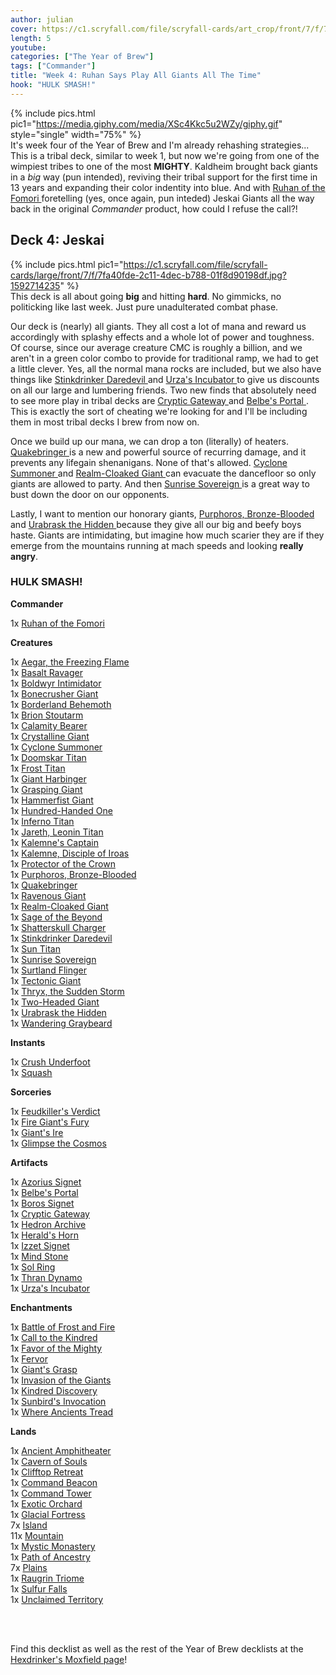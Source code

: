 ```yaml
---
author: julian
cover: https://c1.scryfall.com/file/scryfall-cards/art_crop/front/7/f/7fa40fde-2c11-4dec-b788-01f8d90198df.jpg?1592714235
length: 5
youtube: 
categories: ["The Year of Brew"]
tags: ["Commander"]
title: "Week 4: Ruhan Says Play All Giants All The Time"
hook: "HULK SMASH!"
---
```

{% include pics.html
pic1="https://media.giphy.com/media/XSc4Kkc5u2WZy/giphy.gif"
style="single"
width="75%" %}
<br />
It's week four of the Year of Brew and I'm already rehashing strategies...
This is a tribal deck, similar to week 1, but now we're going from one of the wimpiest tribes to one of the most **MIGHTY**. Kaldheim brought back giants in a *big* way (pun intended), reviving their tribal support for the first time in 13 years and expanding their color indentity into blue. And with <a
	class="accented-link external-card-link"
	target="_blank"
	href="https://scryfall.com/card/cmd/221/ruhan-of-the-fomori?utm_source=api"
	data-toggle="popover"
	data-placement="top"
	data-content="<img src='https://c1.scryfall.com/file/scryfall-cards/normal/front/7/f/7fa40fde-2c11-4dec-b788-01f8d90198df.jpg?1592714235' width=100% height=100%>">
	Ruhan of the Fomori
</a> foretelling (yes, once again, pun inteded) Jeskai Giants all the way back in the original *Commander* product, how could I refuse the call?! 

## Deck 4: Jeskai
{% include pics.html
pic1="https://c1.scryfall.com/file/scryfall-cards/large/front/7/f/7fa40fde-2c11-4dec-b788-01f8d90198df.jpg?1592714235"
%}
<br />
This deck is all about going **big** and hitting **hard**. No gimmicks, no politicking like last week. Just pure unadulterated combat phase.

Our deck is (nearly) all giants. They all cost a lot of mana and reward us accordingly with splashy effects and a whole lot of power and toughness. Of course, since our average creature CMC is roughly a billion, and we aren't in a green color combo to provide for traditional ramp, we had to get a little clever. Yes, all the normal mana rocks are included, but we also have things like <a
	class="accented-link external-card-link"
	target="_blank"
	href="https://scryfall.com/card/cm2/119/stinkdrinker-daredevil?utm_source=api"
	data-toggle="popover"
	data-placement="top"
	data-content="<img src='https://c1.scryfall.com/file/scryfall-cards/normal/front/b/c/bca9593b-764f-4fb8-80bd-91cdebc83356.jpg?1562275973' width=100% height=100%>">
	Stinkdrinker Daredevil
</a> and <a
	class="accented-link external-card-link"
	target="_blank"
	href="https://scryfall.com/card/cm2/228/urzas-incubator?utm_source=api"
	data-toggle="popover"
	data-placement="top"
	data-content="<img src='https://c1.scryfall.com/file/scryfall-cards/normal/front/9/4/94e10277-a935-4c78-b45f-52ab5ea0f95c.jpg?1562275045' width=100% height=100%>">
	Urza's Incubator
</a> to give us discounts on all our large and lumbering friends. Two new finds that absolutely need to see more play in tribal decks are <a
	class="accented-link external-card-link"
	target="_blank"
	href="https://scryfall.com/card/ons/306/cryptic-gateway?utm_source=api"
	data-toggle="popover"
	data-placement="top"
	data-content="<img src='https://c1.scryfall.com/file/scryfall-cards/normal/front/7/f/7f379966-6a0a-434c-8682-1cf528a9a4a1.jpg?1562925013' width=100% height=100%>">
	Cryptic Gateway
</a> and <a
	class="accented-link external-card-link"
	target="_blank"
	href="https://scryfall.com/card/nem/127/belbes-portal?utm_source=api"
	data-toggle="popover"
	data-placement="top"
	data-content="<img src='https://c1.scryfall.com/file/scryfall-cards/normal/front/f/b/fb4eeea1-693e-475c-a209-8a0464df8081.jpg?1562632886' width=100% height=100%>">
	Belbe's Portal
</a>. This is exactly the sort of cheating we're looking for and I'll be including them in most tribal decks I brew from now on.

Once we build up our mana, we can drop a ton (literally) of heaters. <a
	class="accented-link external-card-link"
	target="_blank"
	href="https://scryfall.com/card/khm/145/quakebringer"
	data-toggle="popover"
	data-placement="top"
	data-content="<img src='https://c1.scryfall.com/file/scryfall-cards/large/front/c/5/c5bbffb9-1f1c-40e5-97f4-29bf1fc68625.jpg?1610586090' width=100% height=100%>">
	Quakebringer
</a> is a new and powerful source of recurring damage, and it prevents any lifegain shenanigans. None of that's allowed. <a
	class="accented-link external-card-link"
	target="_blank"
	href="https://scryfall.com/card/khm/52/cyclone-summoner?utm_source=api"
	data-toggle="popover"
	data-placement="top"
	data-content="<img src='https://c1.scryfall.com/file/scryfall-cards/normal/front/b/2/b2d40071-cadf-48de-a8ed-d55adbfab632.jpg?1610656719' width=100% height=100%>">
	Cyclone Summoner
</a> and <a
	class="accented-link external-card-link"
	target="_blank"
	href="https://scryfall.com/card/eld/26/realm-cloaked-giant-cast-off?utm_source=api"
	data-toggle="popover"
	data-placement="top"
	data-content="<img src='https://c1.scryfall.com/file/scryfall-cards/normal/front/9/e/9e5c8cf1-1d7c-49e5-bfad-7e13c418118f.jpg?1572489756' width=100% height=100%>">
	Realm-Cloaked Giant
</a> can evacuate the dancefloor so only giants are allowed to party. And then <a
	class="accented-link external-card-link"
	target="_blank"
	href="https://scryfall.com/card/cm2/121/sunrise-sovereign?utm_source=api"
	data-toggle="popover"
	data-placement="top"
	data-content="<img src='https://c1.scryfall.com/file/scryfall-cards/normal/front/9/e/9ee59bd3-062b-428c-868c-d68d9009d966.jpg?1562275102' width=100% height=100%>">
	Sunrise Sovereign
</a> is a great way to bust down the door on our opponents.

Lastly, I want to mention our honorary giants, <a
	class="accented-link external-card-link"
	target="_blank"
	href="https://scryfall.com/card/thb/150/purphoros-bronze-blooded?utm_source=api"
	data-toggle="popover"
	data-placement="top"
	data-content="<img src='https://c1.scryfall.com/file/scryfall-cards/normal/front/a/f/af3af5c4-0960-44a2-976e-abdf7803c436.jpg?1582178876' width=100% height=100%>">
	Purphoros, Bronze-Blooded
</a> and <a
	class="accented-link external-card-link"
	target="_blank"
	href="https://scryfall.com/card/ima/152/urabrask-the-hidden?utm_source=api"
	data-toggle="popover"
	data-placement="top"
	data-content="<img src='https://c1.scryfall.com/file/scryfall-cards/normal/front/1/b/1ba50b62-710e-4c92-9e02-736c1a987bb9.jpg?1562846333' width=100% height=100%>">
	Urabrask the Hidden
</a> because they give all our big and beefy boys haste. Giants are intimidating, but imagine how much scarier they are if they emerge from the mountains running at mach speeds and looking **really angry**.
<br />
<div class="text-center">
<h3>HULK SMASH!</h3>
</div>
<div class="row">
	<div class="col-md-2"></div>
<div class="col-md-8">
<div class="row">
	<div class="col-6"><b>Commander</b>
<p class="mb-0">
1x <a
	class="accented-link external-card-link"
	target="_blank"
	href="https://scryfall.com/card/cmd/221/ruhan-of-the-fomori?utm_source=api"
	data-toggle="popover"
	data-placement="top"
	data-content="<img src='https://c1.scryfall.com/file/scryfall-cards/normal/front/7/f/7fa40fde-2c11-4dec-b788-01f8d90198df.jpg?1592714235' width=100% height=100%>">
	Ruhan of the Fomori
</a></p>
<b>Creatures</b>
<p class="mb-0">
1x <a
	class="accented-link external-card-link"
	target="_blank"
	href="https://scryfall.com/card/khm/200/aegar-the-freezing-flame?utm_source=api"
	data-toggle="popover"
	data-placement="top"
	data-content="<img src='https://c1.scryfall.com/file/scryfall-cards/normal/front/6/8/68011f60-6202-48f4-8255-fb94764e2951.jpg?1610566556' width=100% height=100%>">
	Aegar, the Freezing Flame
</a>
<br />
1x <a
	class="accented-link external-card-link"
	target="_blank"
	href="https://scryfall.com/card/khm/122/basalt-ravager?utm_source=api"
	data-toggle="popover"
	data-placement="top"
	data-content="<img src='https://c1.scryfall.com/file/scryfall-cards/normal/front/b/3/b32aea04-04f7-48a8-a8ab-8b38fa53da3b.jpg?1610643371' width=100% height=100%>">
	Basalt Ravager
</a>
<br />
1x <a
	class="accented-link external-card-link"
	target="_blank"
	href="https://scryfall.com/card/bbd/169/boldwyr-intimidator?utm_source=api"
	data-toggle="popover"
	data-placement="top"
	data-content="<img src='https://c1.scryfall.com/file/scryfall-cards/normal/front/a/b/aba9a42c-6bb8-4f77-9d3a-e749713b2431.jpg?1562929621' width=100% height=100%>">
	Boldwyr Intimidator
</a>
<br />
1x <a
	class="accented-link external-card-link"
	target="_blank"
	href="https://scryfall.com/card/eld/115/bonecrusher-giant-stomp?utm_source=api"
	data-toggle="popover"
	data-placement="top"
	data-content="<img src='https://c1.scryfall.com/file/scryfall-cards/normal/front/0/9/09fd2d9c-1793-4beb-a3fb-7a869f660cd4.jpg?1572490299' width=100% height=100%>">
	Bonecrusher Giant
</a>
<br />
1x <a
	class="accented-link external-card-link"
	target="_blank"
	href="https://scryfall.com/card/cm2/87/borderland-behemoth?utm_source=api"
	data-toggle="popover"
	data-placement="top"
	data-content="<img src='https://c1.scryfall.com/file/scryfall-cards/normal/front/e/4/e4cbde6a-fbc8-403a-98ad-769d25aa4732.jpg?1562276469' width=100% height=100%>">
	Borderland Behemoth
</a>
<br />
1x <a
	class="accented-link external-card-link"
	target="_blank"
	href="https://scryfall.com/card/a25/200/brion-stoutarm?utm_source=api"
	data-toggle="popover"
	data-placement="top"
	data-content="<img src='https://c1.scryfall.com/file/scryfall-cards/normal/front/b/0/b097c70a-d1d6-4972-b94d-d7d8a6f443e2.jpg?1562439762' width=100% height=100%>">
	Brion Stoutarm
</a>
<br />
1x <a
	class="accented-link external-card-link"
	target="_blank"
	href="https://scryfall.com/card/khm/125/calamity-bearer?utm_source=api"
	data-toggle="popover"
	data-placement="top"
	data-content="<img src='https://c1.scryfall.com/file/scryfall-cards/normal/front/a/1/a15edad1-ff68-4f20-95f6-99fe549bea98.jpg?1610132515' width=100% height=100%>">
	Calamity Bearer
</a>
<br />
1x <a
	class="accented-link external-card-link"
	target="_blank"
	href="https://scryfall.com/card/iko/234/crystalline-giant?utm_source=api"
	data-toggle="popover"
	data-placement="top"
	data-content="<img src='https://c1.scryfall.com/file/scryfall-cards/normal/front/1/1/1146c418-2176-466e-8a06-f2ef6bf2b1a9.jpg?1591228515' width=100% height=100%>">
	Crystalline Giant
</a>
<br />
1x <a
	class="accented-link external-card-link"
	target="_blank"
	href="https://scryfall.com/card/khm/52/cyclone-summoner?utm_source=api"
	data-toggle="popover"
	data-placement="top"
	data-content="<img src='https://c1.scryfall.com/file/scryfall-cards/normal/front/b/2/b2d40071-cadf-48de-a8ed-d55adbfab632.jpg?1610656719' width=100% height=100%>">
	Cyclone Summoner
</a>
<br />
1x <a
	class="accented-link external-card-link"
	target="_blank"
	href="https://scryfall.com/card/khm/130/doomskar-titan?utm_source=api"
	data-toggle="popover"
	data-placement="top"
	data-content="<img src='https://c1.scryfall.com/file/scryfall-cards/normal/front/a/4/a4e125e4-103f-4a68-b85f-1382646da71e.jpg?1610999607' width=100% height=100%>">
	Doomskar Titan
</a>
<br />
1x <a
	class="accented-link external-card-link"
	target="_blank"
	href="https://scryfall.com/card/c14/112/frost-titan?utm_source=api"
	data-toggle="popover"
	data-placement="top"
	data-content="<img src='https://c1.scryfall.com/file/scryfall-cards/normal/front/b/b/bb9eec79-1926-46eb-b9e0-6ba12a441495.jpg?1561956629' width=100% height=100%>">
	Frost Titan
</a>
<br />
1x <a
	class="accented-link external-card-link"
	target="_blank"
	href="https://scryfall.com/card/lrw/169/giant-harbinger?utm_source=api"
	data-toggle="popover"
	data-placement="top"
	data-content="<img src='https://c1.scryfall.com/file/scryfall-cards/normal/front/1/f/1f72f461-98d7-45e0-9968-9afb240fbf1e.jpg?1562340791' width=100% height=100%>">
	Giant Harbinger
</a>
<br />
1x <a
	class="accented-link external-card-link"
	target="_blank"
	href="https://scryfall.com/card/thb/288/grasping-giant?utm_source=api"
	data-toggle="popover"
	data-placement="top"
	data-content="<img src='https://c1.scryfall.com/file/scryfall-cards/normal/front/a/2/a238aa9c-661e-449a-8f05-70b7954e544f.jpg?1580177955' width=100% height=100%>">
	Grasping Giant
</a>
<br />
1x <a
	class="accented-link external-card-link"
	target="_blank"
	href="https://scryfall.com/card/cm2/103/hammerfist-giant?utm_source=api"
	data-toggle="popover"
	data-placement="top"
	data-content="<img src='https://c1.scryfall.com/file/scryfall-cards/normal/front/4/f/4fc5a36a-b572-4689-84b9-c5fb87d954c2.jpg?1562273886' width=100% height=100%>">
	Hammerfist Giant
</a>
<br />
1x <a
	class="accented-link external-card-link"
	target="_blank"
	href="https://scryfall.com/card/cn2/93/hundred-handed-one?utm_source=api"
	data-toggle="popover"
	data-placement="top"
	data-content="<img src='https://c1.scryfall.com/file/scryfall-cards/normal/front/4/8/489f192f-0d8a-468b-94f5-67a937e5028e.jpg?1576382286' width=100% height=100%>">
	Hundred-Handed One
</a>
<br />
1x <a
	class="accented-link external-card-link"
	target="_blank"
	href="https://scryfall.com/card/cm2/109/inferno-titan?utm_source=api"
	data-toggle="popover"
	data-placement="top"
	data-content="<img src='https://c1.scryfall.com/file/scryfall-cards/normal/front/1/1/116eafca-668b-4864-bb7b-9d615c93c059.jpg?1562272422' width=100% height=100%>">
	Inferno Titan
</a>
<br />
1x <a
	class="accented-link external-card-link"
	target="_blank"
	href="https://scryfall.com/card/cm2/30/jareth-leonine-titan"
	data-toggle="popover"
	data-placement="top"
	data-content="<img src='https://c1.scryfall.com/file/scryfall-cards/large/front/b/f/bf57d9ec-d161-4cb4-989b-72278bfdba4c.jpg?1562275985' width=100% height=100%>">
	Jareth, Leonin Titan
</a>
<br />
1x <a
	class="accented-link external-card-link"
	target="_blank"
	href="https://scryfall.com/card/c20/92/kalemnes-captain"
	data-toggle="popover"
	data-placement="top"
	data-content="<img src='https://c1.scryfall.com/file/scryfall-cards/large/front/8/c/8c6fd0bf-25de-422b-b042-121460b01b17.jpg?1591320077' width=100% height=100%>">
	Kalemne's Captain
</a>
<br />
1x <a
	class="accented-link external-card-link"
	target="_blank"
	href="https://scryfall.com/card/cm2/7/kalemne-disciple-of-iroas?utm_source=api"
	data-toggle="popover"
	data-placement="top"
	data-content="<img src='https://c1.scryfall.com/file/scryfall-cards/normal/front/3/c/3c718940-dc07-4449-ba35-4029f366c3eb.jpg?1562273430' width=100% height=100%>">
	Kalemne, Disciple of Iroas
</a>
<br />
1x <a
	class="accented-link external-card-link"
	target="_blank"
	href="https://scryfall.com/card/cn2/21/protector-of-the-crown?utm_source=api"
	data-toggle="popover"
	data-placement="top"
	data-content="<img src='https://c1.scryfall.com/file/scryfall-cards/normal/front/2/4/24447332-4bc5-420d-972c-6d472669cfa3.jpg?1576381627' width=100% height=100%>">
	Protector of the Crown
</a>
<br />
1x <a
	class="accented-link external-card-link"
	target="_blank"
	href="https://scryfall.com/card/thb/150/purphoros-bronze-blooded?utm_source=api"
	data-toggle="popover"
	data-placement="top"
	data-content="<img src='https://c1.scryfall.com/file/scryfall-cards/normal/front/a/f/af3af5c4-0960-44a2-976e-abdf7803c436.jpg?1582178876' width=100% height=100%>">
	Purphoros, Bronze-Blooded
</a>
<br />
1x <a
	class="accented-link external-card-link"
	target="_blank"
	href="https://scryfall.com/card/khm/145/quakebringer"
	data-toggle="popover"
	data-placement="top"
	data-content="<img src='https://c1.scryfall.com/file/scryfall-cards/large/front/c/5/c5bbffb9-1f1c-40e5-97f4-29bf1fc68625.jpg?1610586090' width=100% height=100%>">
	Quakebringer
</a>
<br />
1x <a
	class="accented-link external-card-link"
	target="_blank"
	href="https://scryfall.com/card/mh1/143/ravenous-giant?utm_source=api"
	data-toggle="popover"
	data-placement="top"
	data-content="<img src='https://c1.scryfall.com/file/scryfall-cards/normal/front/5/2/52337d8d-e0ee-4229-848d-9bbd989e15b7.jpg?1562201945' width=100% height=100%>">
	Ravenous Giant
</a>
<br />
1x <a
	class="accented-link external-card-link"
	target="_blank"
	href="https://scryfall.com/card/eld/26/realm-cloaked-giant-cast-off?utm_source=api"
	data-toggle="popover"
	data-placement="top"
	data-content="<img src='https://c1.scryfall.com/file/scryfall-cards/normal/front/9/e/9e5c8cf1-1d7c-49e5-bfad-7e13c418118f.jpg?1572489756' width=100% height=100%>">
	Realm-Cloaked Giant
</a>
<br />
1x <a
	class="accented-link external-card-link"
	target="_blank"
	href="https://scryfall.com/card/khc/6/sage-of-the-beyond?utm_source=api"
	data-toggle="popover"
	data-placement="top"
	data-content="<img src='https://c1.scryfall.com/file/scryfall-cards/normal/front/1/f/1f5497d0-0765-4619-a218-b6a8709810cb.jpg?1611193549' width=100% height=100%>">
	Sage of the Beyond
</a>
<br />
1x <a
	class="accented-link external-card-link"
	target="_blank"
	href="https://scryfall.com/card/znr/159/shatterskull-charger?utm_source=api"
	data-toggle="popover"
	data-placement="top"
	data-content="<img src='https://c1.scryfall.com/file/scryfall-cards/normal/front/6/c/6c6d6bc3-2162-4c2b-a5de-25103e706e37.jpg?1604197751' width=100% height=100%>">
	Shatterskull Charger
</a>
<br />
1x <a
	class="accented-link external-card-link"
	target="_blank"
	href="https://scryfall.com/card/cm2/119/stinkdrinker-daredevil?utm_source=api"
	data-toggle="popover"
	data-placement="top"
	data-content="<img src='https://c1.scryfall.com/file/scryfall-cards/normal/front/b/c/bca9593b-764f-4fb8-80bd-91cdebc83356.jpg?1562275973' width=100% height=100%>">
	Stinkdrinker Daredevil
</a>
<br />
1x <a
	class="accented-link external-card-link"
	target="_blank"
	href="https://scryfall.com/card/khc/34/sun-titan?utm_source=api"
	data-toggle="popover"
	data-placement="top"
	data-content="<img src='https://c1.scryfall.com/file/scryfall-cards/normal/front/b/7/b7e857aa-955e-4afa-9afe-a572fe27765a.jpg?1611965099' width=100% height=100%>">
	Sun Titan
</a>
<br />
1x <a
	class="accented-link external-card-link"
	target="_blank"
	href="https://scryfall.com/card/cm2/121/sunrise-sovereign?utm_source=api"
	data-toggle="popover"
	data-placement="top"
	data-content="<img src='https://c1.scryfall.com/file/scryfall-cards/normal/front/9/e/9ee59bd3-062b-428c-868c-d68d9009d966.jpg?1562275102' width=100% height=100%>">
	Sunrise Sovereign
</a>
<br />
1x <a
	class="accented-link external-card-link"
	target="_blank"
	href="https://scryfall.com/card/khm/377/surtland-flinger?utm_source=api"
	data-toggle="popover"
	data-placement="top"
	data-content="<img src='https://c1.scryfall.com/file/scryfall-cards/normal/front/4/a/4a628052-8175-495f-bfab-eeb3a0388e4e.jpg?1608205411' width=100% height=100%>">
	Surtland Flinger
</a>
<br />
1x <a
	class="accented-link external-card-link"
	target="_blank"
	href="https://scryfall.com/card/thb/158/tectonic-giant?utm_source=api"
	data-toggle="popover"
	data-placement="top"
	data-content="<img src='https://c1.scryfall.com/file/scryfall-cards/normal/front/6/f/6f226550-fc9f-4964-ac62-74f84d0ac3f3.jpg?1581480462' width=100% height=100%>">
	Tectonic Giant
</a>
<br />
1x <a
	class="accented-link external-card-link"
	target="_blank"
	href="https://scryfall.com/card/thb/76/thryx-the-sudden-storm?utm_source=api"
	data-toggle="popover"
	data-placement="top"
	data-content="<img src='https://c1.scryfall.com/file/scryfall-cards/normal/front/4/2/4238b089-c6d8-4e4b-b6a1-a0f89e3b4968.jpg?1581479609' width=100% height=100%>">
	Thryx, the Sudden Storm
</a>
<br />
1x <a
	class="accented-link external-card-link"
	target="_blank"
	href="https://scryfall.com/card/dom/147/two-headed-giant?utm_source=api"
	data-toggle="popover"
	data-placement="top"
	data-content="<img src='https://c1.scryfall.com/file/scryfall-cards/normal/front/6/f/6f86c365-3ce5-45e5-b610-6f2587f99b42.jpg?1562737530' width=100% height=100%>">
	Two-Headed Giant
</a>
<br />
1x <a
	class="accented-link external-card-link"
	target="_blank"
	href="https://scryfall.com/card/ima/152/urabrask-the-hidden?utm_source=api"
	data-toggle="popover"
	data-placement="top"
	data-content="<img src='https://c1.scryfall.com/file/scryfall-cards/normal/front/1/b/1ba50b62-710e-4c92-9e02-736c1a987bb9.jpg?1562846333' width=100% height=100%>">
	Urabrask the Hidden
</a>
<br />
1x <a
	class="accented-link external-card-link"
	target="_blank"
	href="https://scryfall.com/card/mor/27/wandering-graybeard?utm_source=api"
	data-toggle="popover"
	data-placement="top"
	data-content="<img src='https://c1.scryfall.com/file/scryfall-cards/normal/front/e/a/ea5c82f9-4bc5-4326-92c0-d2aa4b4838a5.jpg?1562882224' width=100% height=100%>">
	Wandering Graybeard
</a></p>
<b>Instants</b>
<p class="mb-0">
1x <a
	class="accented-link external-card-link"
	target="_blank"
	href="https://scryfall.com/card/mma/109/crush-underfoot?utm_source=api"
	data-toggle="popover"
	data-placement="top"
	data-content="<img src='https://c1.scryfall.com/file/scryfall-cards/normal/front/7/5/756025a8-1096-4e7c-bbfe-6237e4a76216.jpg?1561967817' width=100% height=100%>">
	Crush Underfoot
</a>
<br />
1x <a
	class="accented-link external-card-link"
	target="_blank"
	href="https://scryfall.com/card/khm/152/squash?utm_source=api"
	data-toggle="popover"
	data-placement="top"
	data-content="<img src='https://c1.scryfall.com/file/scryfall-cards/normal/front/e/0/e0b99299-bf84-4654-a331-e4406768b33c.jpg?1610496754' width=100% height=100%>">
	Squash
</a></p>

</div>
<div class="col-6"><b>Sorceries</b>
<p class="mb-0">
1x <a
	class="accented-link external-card-link"
	target="_blank"
	href="https://scryfall.com/card/mma/15/feudkillers-verdict?utm_source=api"
	data-toggle="popover"
	data-placement="top"
	data-content="<img src='https://c1.scryfall.com/file/scryfall-cards/normal/front/f/2/f2993319-5b3d-48ca-b78d-563a8b66d76d.jpg?1561969048' width=100% height=100%>">
	Feudkiller's Verdict
</a>
<br />
1x <a
	class="accented-link external-card-link"
	target="_blank"
	href="https://scryfall.com/card/khm/389/fire-giants-fury?utm_source=api"
	data-toggle="popover"
	data-placement="top"
	data-content="<img src='https://c1.scryfall.com/file/scryfall-cards/normal/front/c/7/c7f05d49-dfc1-4dad-89e0-07174330d98e.jpg?1608226807' width=100% height=100%>">
	Fire Giant's Fury
</a>
<br />
1x <a
	class="accented-link external-card-link"
	target="_blank"
	href="https://scryfall.com/card/lrw/170/giants-ire?utm_source=api"
	data-toggle="popover"
	data-placement="top"
	data-content="<img src='https://c1.scryfall.com/file/scryfall-cards/normal/front/0/4/046fa2db-4c73-401a-b9a4-b039554be625.jpg?1562336735' width=100% height=100%>">
	Giant's Ire
</a>
<br />
1x <a
	class="accented-link external-card-link"
	target="_blank"
	href="https://scryfall.com/card/khm/60/glimpse-the-cosmos?utm_source=api"
	data-toggle="popover"
	data-placement="top"
	data-content="<img src='https://c1.scryfall.com/file/scryfall-cards/normal/front/d/c/dc96ebe8-f4b3-4788-a6f5-2a50b6c0d935.jpg?1610066015' width=100% height=100%>">
	Glimpse the Cosmos
</a></p>
<b>Artifacts</b>
<p class="mb-0">
1x <a
	class="accented-link external-card-link"
	target="_blank"
	href="https://scryfall.com/card/khc/97/azorius-signet?utm_source=api"
	data-toggle="popover"
	data-placement="top"
	data-content="<img src='https://c1.scryfall.com/file/scryfall-cards/normal/front/1/b/1b6ed82a-42a9-4024-bcad-7c2899882767.jpg?1611967143' width=100% height=100%>">
	Azorius Signet
</a>
<br />
1x <a
	class="accented-link external-card-link"
	target="_blank"
	href="https://scryfall.com/card/nem/127/belbes-portal?utm_source=api"
	data-toggle="popover"
	data-placement="top"
	data-content="<img src='https://c1.scryfall.com/file/scryfall-cards/normal/front/f/b/fb4eeea1-693e-475c-a209-8a0464df8081.jpg?1562632886' width=100% height=100%>">
	Belbe's Portal
</a>
<br />
1x <a
	class="accented-link external-card-link"
	target="_blank"
	href="https://scryfall.com/card/cmr/459/boros-signet?utm_source=api"
	data-toggle="popover"
	data-placement="top"
	data-content="<img src='https://c1.scryfall.com/file/scryfall-cards/normal/front/a/2/a2ae6081-1876-42ea-a6f8-d18dbe55c4c4.jpg?1608917766' width=100% height=100%>">
	Boros Signet
</a>
<br />
1x <a
	class="accented-link external-card-link"
	target="_blank"
	href="https://scryfall.com/card/ons/306/cryptic-gateway?utm_source=api"
	data-toggle="popover"
	data-placement="top"
	data-content="<img src='https://c1.scryfall.com/file/scryfall-cards/normal/front/7/f/7f379966-6a0a-434c-8682-1cf528a9a4a1.jpg?1562925013' width=100% height=100%>">
	Cryptic Gateway
</a>
<br />
1x <a
	class="accented-link external-card-link"
	target="_blank"
	href="https://scryfall.com/card/jmp/468/hedron-archive?utm_source=api"
	data-toggle="popover"
	data-placement="top"
	data-content="<img src='https://c1.scryfall.com/file/scryfall-cards/normal/front/c/5/c5112871-dd07-4257-9a11-a86523c4a8b6.jpg?1601082890' width=100% height=100%>">
	Hedron Archive
</a>
<br />
1x <a
	class="accented-link external-card-link"
	target="_blank"
	href="https://scryfall.com/card/jmp/469/heralds-horn?utm_source=api"
	data-toggle="popover"
	data-placement="top"
	data-content="<img src='https://c1.scryfall.com/file/scryfall-cards/normal/front/e/6/e64d51b3-20a2-4cc3-bd70-7f165940c157.jpg?1601080735' width=100% height=100%>">
	Herald's Horn
</a>
<br />
1x <a
	class="accented-link external-card-link"
	target="_blank"
	href="https://scryfall.com/card/c20/243/izzet-signet?utm_source=api"
	data-toggle="popover"
	data-placement="top"
	data-content="<img src='https://c1.scryfall.com/file/scryfall-cards/normal/front/1/d/1de256fd-367f-4517-90c4-19d826c11a48.jpg?1591321622' width=100% height=100%>">
	Izzet Signet
</a>
<br />
1x <a
	class="accented-link external-card-link"
	target="_blank"
	href="https://scryfall.com/card/khc/102/mind-stone?utm_source=api"
	data-toggle="popover"
	data-placement="top"
	data-content="<img src='https://c1.scryfall.com/file/scryfall-cards/normal/front/e/c/ecbe852d-4538-41dd-bfce-a134a7bc3022.jpg?1611967252' width=100% height=100%>">
	Mind Stone
</a>
<br />
1x <a
	class="accented-link external-card-link"
	target="_blank"
	href="https://scryfall.com/card/khc/104/sol-ring?utm_source=api"
	data-toggle="popover"
	data-placement="top"
	data-content="<img src='https://c1.scryfall.com/file/scryfall-cards/normal/front/0/a/0afa0e33-4804-4b00-b625-c2d6b61090fc.jpg?1611967317' width=100% height=100%>">
	Sol Ring
</a>
<br />
1x <a
	class="accented-link external-card-link"
	target="_blank"
	href="https://scryfall.com/card/c19/225/thran-dynamo?utm_source=api"
	data-toggle="popover"
	data-placement="top"
	data-content="<img src='https://c1.scryfall.com/file/scryfall-cards/normal/front/9/0/907801dd-179c-4669-b608-d810a7f608fd.jpg?1568004988' width=100% height=100%>">
	Thran Dynamo
</a>
<br />
1x <a
	class="accented-link external-card-link"
	target="_blank"
	href="https://scryfall.com/card/cm2/228/urzas-incubator?utm_source=api"
	data-toggle="popover"
	data-placement="top"
	data-content="<img src='https://c1.scryfall.com/file/scryfall-cards/normal/front/9/4/94e10277-a935-4c78-b45f-52ab5ea0f95c.jpg?1562275045' width=100% height=100%>">
	Urza's Incubator
</a></p>
<b>Enchantments</b>
<p class="mb-0">
1x <a
	class="accented-link external-card-link"
	target="_blank"
	href="https://scryfall.com/card/khm/204/battle-of-frost-and-fire?utm_source=api"
	data-toggle="popover"
	data-placement="top"
	data-content="<img src='https://c1.scryfall.com/file/scryfall-cards/normal/front/6/2/620ed5b7-8874-40d0-9245-98876bdec153.jpg?1610562185' width=100% height=100%>">
	Battle of Frost and Fire
</a>
<br />
1x <a
	class="accented-link external-card-link"
	target="_blank"
	href="https://scryfall.com/card/dka/30/call-to-the-kindred?utm_source=api"
	data-toggle="popover"
	data-placement="top"
	data-content="<img src='https://c1.scryfall.com/file/scryfall-cards/normal/front/e/e/ee35f96c-6060-4456-897e-27b74c8c2137.jpg?1562951578' width=100% height=100%>">
	Call to the Kindred
</a>
<br />
1x <a
	class="accented-link external-card-link"
	target="_blank"
	href="https://scryfall.com/card/lrw/14/favor-of-the-mighty?utm_source=api"
	data-toggle="popover"
	data-placement="top"
	data-content="<img src='https://c1.scryfall.com/file/scryfall-cards/normal/front/2/0/20d858be-4c03-4819-94e9-ca4ca3de9032.jpg?1562340883' width=100% height=100%>">
	Favor of the Mighty
</a>
<br />
1x <a
	class="accented-link external-card-link"
	target="_blank"
	href="https://scryfall.com/card/m13/129/fervor?utm_source=api"
	data-toggle="popover"
	data-placement="top"
	data-content="<img src='https://c1.scryfall.com/file/scryfall-cards/normal/front/a/8/a88515c2-4b4f-4d16-9f50-149ef012e961.jpg?1562558336' width=100% height=100%>">
	Fervor
</a>
<br />
1x <a
	class="accented-link external-card-link"
	target="_blank"
	href="https://scryfall.com/card/khm/384/giants-grasp?utm_source=api"
	data-toggle="popover"
	data-placement="top"
	data-content="<img src='https://c1.scryfall.com/file/scryfall-cards/normal/front/7/4/74c92d48-504a-4320-b9f4-c1d2d06fa223.jpg?1608226762' width=100% height=100%>">
	Giant's Grasp
</a>
<br />
1x <a
	class="accented-link external-card-link"
	target="_blank"
	href="https://scryfall.com/card/khm/215/invasion-of-the-giants?utm_source=api"
	data-toggle="popover"
	data-placement="top"
	data-content="<img src='https://c1.scryfall.com/file/scryfall-cards/normal/front/7/f/7f5075a0-c72a-474c-937c-95dc9205d14f.jpg?1611258749' width=100% height=100%>">
	Invasion of the Giants
</a>
<br />
1x <a
	class="accented-link external-card-link"
	target="_blank"
	href="https://scryfall.com/card/c17/11/kindred-discovery?utm_source=api"
	data-toggle="popover"
	data-placement="top"
	data-content="<img src='https://c1.scryfall.com/file/scryfall-cards/normal/front/e/d/ed07b7be-bd3d-4dbc-bc92-b5478d3604c6.jpg?1562628299' width=100% height=100%>">
	Kindred Discovery
</a>
<br />
1x <a
	class="accented-link external-card-link"
	target="_blank"
	href="https://scryfall.com/card/xln/165/sunbirds-invocation?utm_source=api"
	data-toggle="popover"
	data-placement="top"
	data-content="<img src='https://c1.scryfall.com/file/scryfall-cards/normal/front/1/e/1ee52480-8faf-4418-af70-fd999096e3bb.jpg?1562551811' width=100% height=100%>">
	Sunbird's Invocation
</a>
<br />
1x <a
	class="accented-link external-card-link"
	target="_blank"
	href="https://scryfall.com/card/c13/130/where-ancients-tread?utm_source=api"
	data-toggle="popover"
	data-placement="top"
	data-content="<img src='https://c1.scryfall.com/file/scryfall-cards/normal/front/a/b/abf25a2a-961c-42ef-8d76-aa089720b12c.jpg?1562931279' width=100% height=100%>">
	Where Ancients Tread
</a></p>
<b>Lands</b>
<p class="mb-0">
1x <a
	class="accented-link external-card-link"
	target="_blank"
	href="https://scryfall.com/card/cm2/232/ancient-amphitheater?utm_source=api"
	data-toggle="popover"
	data-placement="top"
	data-content="<img src='https://c1.scryfall.com/file/scryfall-cards/normal/front/c/6/c68137c5-c2f9-4b0d-ac4b-12c519854166.jpg?1562276010' width=100% height=100%>">
	Ancient Amphitheater
</a>
<br />
1x <a
	class="accented-link external-card-link"
	target="_blank"
	href="https://scryfall.com/card/uma/237/cavern-of-souls?utm_source=api"
	data-toggle="popover"
	data-placement="top"
	data-content="<img src='https://c1.scryfall.com/file/scryfall-cards/normal/front/2/5/25976cb2-3123-4935-adcc-70e3db51d381.jpg?1590511877' width=100% height=100%>">
	Cavern of Souls
</a>
<br />
1x <a
	class="accented-link external-card-link"
	target="_blank"
	href="https://scryfall.com/card/dom/239/clifftop-retreat?utm_source=api"
	data-toggle="popover"
	data-placement="top"
	data-content="<img src='https://c1.scryfall.com/file/scryfall-cards/normal/front/e/0/e0b52b9c-7278-46b4-9f3c-3a7fc0c7e526.jpg?1562744267' width=100% height=100%>">
	Clifftop Retreat
</a>
<br />
1x <a
	class="accented-link external-card-link"
	target="_blank"
	href="https://scryfall.com/card/cmr/349/command-beacon?utm_source=api"
	data-toggle="popover"
	data-placement="top"
	data-content="<img src='https://c1.scryfall.com/file/scryfall-cards/normal/front/0/b/0bec6181-e214-4833-8c2f-8a10d59b2879.jpg?1608911782' width=100% height=100%>">
	Command Beacon
</a>
<br />
1x <a
	class="accented-link external-card-link"
	target="_blank"
	href="https://scryfall.com/card/khc/108/command-tower?utm_source=api"
	data-toggle="popover"
	data-placement="top"
	data-content="<img src='https://c1.scryfall.com/file/scryfall-cards/normal/front/7/4/74c5bc49-318c-44fc-b276-f6d036fdf054.jpg?1611967411' width=100% height=100%>">
	Command Tower
</a>
<br />
1x <a
	class="accented-link external-card-link"
	target="_blank"
	href="https://scryfall.com/card/c20/273/exotic-orchard?utm_source=api"
	data-toggle="popover"
	data-placement="top"
	data-content="<img src='https://c1.scryfall.com/file/scryfall-cards/normal/front/f/6/f623a2c3-ebe5-4f43-8b87-59b4d6991ff0.jpg?1591321997' width=100% height=100%>">
	Exotic Orchard
</a>
<br />
1x <a
	class="accented-link external-card-link"
	target="_blank"
	href="https://scryfall.com/card/xln/255/glacial-fortress?utm_source=api"
	data-toggle="popover"
	data-placement="top"
	data-content="<img src='https://c1.scryfall.com/file/scryfall-cards/normal/front/c/e/cef133d9-26d2-4a1e-8d6a-829f1067c169.jpg?1562564197' width=100% height=100%>">
	Glacial Fortress
</a>
<br />
7x <a
	class="accented-link external-card-link"
	target="_blank"
	href="https://scryfall.com/card/khm/395/island?utm_source=api"
	data-toggle="popover"
	data-placement="top"
	data-content="<img src='https://c1.scryfall.com/file/scryfall-cards/normal/front/1/a/1a25a714-c7f3-4697-8b69-8f966b4d370a.jpg?1611173994' width=100% height=100%>">
	Island
</a>
<br />
11x <a
	class="accented-link external-card-link"
	target="_blank"
	href="https://scryfall.com/card/khm/397/mountain?utm_source=api"
	data-toggle="popover"
	data-placement="top"
	data-content="<img src='https://c1.scryfall.com/file/scryfall-cards/normal/front/6/9/69419307-53d5-40d7-82da-cab2e7bfbda4.jpg?1611173991' width=100% height=100%>">
	Mountain
</a>
<br />
1x <a
	class="accented-link external-card-link"
	target="_blank"
	href="https://scryfall.com/card/c20/293/mystic-monastery?utm_source=api"
	data-toggle="popover"
	data-placement="top"
	data-content="<img src='https://c1.scryfall.com/file/scryfall-cards/normal/front/3/2/3242ffa7-01e8-4349-9a59-2060bc37f8fe.jpg?1591322250' width=100% height=100%>">
	Mystic Monastery
</a>
<br />
1x <a
	class="accented-link external-card-link"
	target="_blank"
	href="https://scryfall.com/card/khc/117/path-of-ancestry?utm_source=api"
	data-toggle="popover"
	data-placement="top"
	data-content="<img src='https://c1.scryfall.com/file/scryfall-cards/normal/front/0/4/04f35c75-4ede-4c23-867b-58d367f75fc8.jpg?1611967641' width=100% height=100%>">
	Path of Ancestry
</a>
<br />
7x <a
	class="accented-link external-card-link"
	target="_blank"
	href="https://scryfall.com/card/khm/394/plains?utm_source=api"
	data-toggle="popover"
	data-placement="top"
	data-content="<img src='https://c1.scryfall.com/file/scryfall-cards/normal/front/5/c/5cbfbafa-f58f-40b2-a374-68ac35b77d89.jpg?1611173984' width=100% height=100%>">
	Plains
</a>
<br />
1x <a
	class="accented-link external-card-link"
	target="_blank"
	href="https://scryfall.com/card/iko/251/raugrin-triome?utm_source=api"
	data-toggle="popover"
	data-placement="top"
	data-content="<img src='https://c1.scryfall.com/file/scryfall-cards/normal/front/0/2/02138fbb-3962-4348-8d31-faaefba0b8b2.jpg?1591228666' width=100% height=100%>">
	Raugrin Triome
</a>
<br />
1x <a
	class="accented-link external-card-link"
	target="_blank"
	href="https://scryfall.com/card/dom/247/sulfur-falls?utm_source=api"
	data-toggle="popover"
	data-placement="top"
	data-content="<img src='https://c1.scryfall.com/file/scryfall-cards/normal/front/6/b/6bc412fc-e9d4-4283-bd4a-811384e79b5c.jpg?1562737296' width=100% height=100%>">
	Sulfur Falls
</a>
<br />
1x <a
	class="accented-link external-card-link"
	target="_blank"
	href="https://scryfall.com/card/c20/320/unclaimed-territory?utm_source=api"
	data-toggle="popover"
	data-placement="top"
	data-content="<img src='https://c1.scryfall.com/file/scryfall-cards/normal/front/b/9/b96a5b3a-ee54-4864-a84c-385a97b8cb7b.jpg?1591322503' width=100% height=100%>">
	Unclaimed Territory
</a></p>

</div>
</div>
</div>
</div>
<br />
<br />

Find this decklist as well as the rest of the Year of Brew decklists at the <a href="https://www.moxfield.com/users/The_Hexdrinkers" target="_blank">Hexdrinker's Moxfield page</a>!
<br />